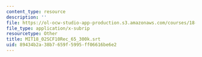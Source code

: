 ```yaml
---
content_type: resource
description: ''
file: https://ol-ocw-studio-app-production.s3.amazonaws.com/courses/18-02sc-multivariable-calculus-fall-2010/89434b2a38b7659f5995ff06616be6e2_MIT18_02SCF10Rec_65_300k.srt
file_type: application/x-subrip
resourcetype: Other
title: MIT18_02SCF10Rec_65_300k.srt
uid: 89434b2a-38b7-659f-5995-ff06616be6e2
---
```

